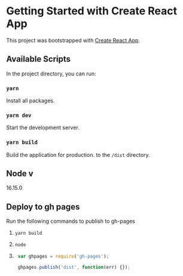 # Getting Started with Create React App

This project was bootstrapped with [Create React App](https://github.com/facebook/create-react-app).

## Available Scripts

In the project directory, you can run:

### `yarn`
Install all packages.

### `yarm dev`
Start the development server.

### `yarn build`
Build the application for production. to the `/dist` directory.

## Node v
16.15.0
## Deploy to gh pages
Run the following commands to publish to gh-pages

1. `yarn build`

2. `node`
3. ```js
    var ghpages = require('gh-pages');

    ghpages.publish('dist', function(err) {});
    ```

